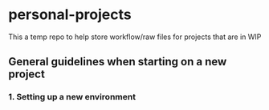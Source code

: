 # personal-projects

This a temp repo to help store workflow/raw files for projects that are in WIP

## General guidelines when starting on a new project

### 1. Setting up a new environment

